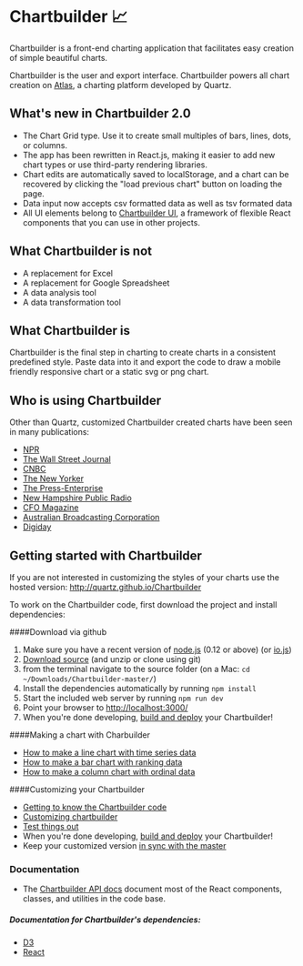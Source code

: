 Chartbuilder :chart_with_upwards_trend:
============

Chartbuilder is a front-end charting application that facilitates easy creation of simple beautiful charts.

Chartbuilder is the user and export interface.
Chartbuilder powers all chart creation on [Atlas](http://atlas.qz.com), a
charting platform developed by Quartz.

What's new in Chartbuilder 2.0
-------------------------
* The Chart Grid type. Use it to create small multiples of bars, lines, dots, or columns.
* The app has been rewritten in React.js, making it easier to add new chart types or use
third-party rendering libraries.
* Chart edits are automatically saved to localStorage, and a chart can be
recovered by clicking the "load previous chart" button on loading the page.
* Data input now accepts csv formatted data as well as tsv formated data
* All UI elements belong to [Chartbuilder UI](https://github.com/Quartz/chartbuilder-ui),
a framework of flexible React components that you can use in other projects.

What Chartbuilder is not
-------------------------
+ A replacement for Excel
+ A replacement for Google Spreadsheet
+ A data analysis tool
+ A data transformation tool

What Chartbuilder is
--------------------
Chartbuilder is the final step in charting to create charts in a consistent predefined style. Paste data into it and export the code to draw a mobile friendly responsive chart or a static svg or png chart.


Who is using Chartbuilder
--------------------
Other than Quartz, customized Chartbuilder created charts have been seen in many publications:
+ [NPR](http://www.npr.org/blogs/parallels/2013/10/24/240493422/in-most-every-european-country-bikes-are-outselling-cars)
+ [The Wall Street Journal](http://blogs.wsj.com/korearealtime/2014/03/07/for-korean-kids-mobile-chat-rules/)
+ [CNBC](http://www.cnbc.com/id/101009116)
+ [The New Yorker](http://www.newyorker.com/online/blogs/currency/2013/12/2013-the-year-in-charts.html)
+ [The Press-Enterprise](http://blog.pe.com/political-empire/2013/07/31/ppic-poll-global-warming-a-concern-for-inland-voters/)
+ [New Hampshire Public Radio](http://nhpr.org/post/water-cleanup-commences-beede-story-shows-superfund-laws-flaws)
+ [CFO Magazine](http://ww2.cfo.com/the-economy/2013/11/retail-sales-growth-stalls/)
+ [Australian Broadcasting Corporation](http://www.abc.net.au/news/2013-10-11/nobel-prize3a-why-2001-was-the-best-year-to-win/5016010)
+ [Digiday](http://digiday.com/publishers/5-charts-tell-state-digital-publishing/)


Getting started with Chartbuilder
---------------------------------
If you are not interested in customizing the styles of your charts use the hosted version: http://quartz.github.io/Chartbuilder

To work on the Chartbuilder code, first download the project and install
dependencies:

####Download via github
1. Make sure you have a recent version of [node.js](https://github.com/joyent/node/wiki/Installation) (0.12 or above) (or [io.js](https://iojs.org/en/index.html))
2. [Download source](https://github.com/Quartz/Chartbuilder/archive/master.zip) (and unzip or clone using git)
3. from the terminal navigate to the source folder (on a Mac: `cd ~/Downloads/Chartbuilder-master/`)
4. Install the dependencies automatically by running `npm install`
5. Start the included web server by running `npm run dev`
6. Point your browser to [http://localhost:3000/](http://localhost:3000/)
7. When you're done developing, [build and deploy](docs/deploying.md) your Chartbuilder!

####Making a chart with Charbuilder
* [How to make a line chart with time series data](tutorials/basic-chart.md)
* [How to make a bar chart with ranking data](tutorials/bar-chart-with-ranking-data.md)
* [How to make a column chart with ordinal data](tutorials/column-chart-ordinal-data.md)

####Customizing your Chartbuilder
* [Getting to know the Chartbuilder code](docs/01-introduction.md)
* [Customizing chartbuilder](docs/02-customizing-chartbuilder.md)
* [Test things out](docs/testing.md)
* When you're done developing, [build and deploy](docs/deploying.md) your Chartbuilder!
* Keep your customized version [in sync with the master](docs/git-workflow-forks.md)

### Documentation

* The [Chartbuilder API docs](http://quartz.github.io/Chartbuilder/api-docs/)
document most of the React components, classes, and utilities in the code base.

##### Documentation for Chartbuilder's dependencies:
* [D3](https://github.com/mbostock/d3/wiki)
* [React](https://facebook.github.io/react/docs/getting-started.html)

